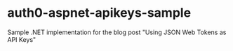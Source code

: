 # auth0-aspnet-apikeys-sample
Sample .NET implementation for the blog post "Using JSON Web Tokens as API Keys"
